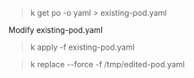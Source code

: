 

> k get po <pod-name> -o yaml > existing-pod.yaml

Modify existing-pod.yaml


> k apply -f existing-pod.yaml


> k replace --force -f /tmp/edited-pod.yaml


